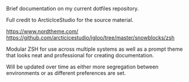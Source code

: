 Brief documentation on my current dotfiles repository. 

Full credit to ArcticIceStudio for the source material. 

https://www.nordtheme.com/
https://github.com/arcticicestudio/igloo/tree/master/snowblocks/zsh

Modular ZSH for use across multiple systems as well as a prompt theme that looks neat and professional for creating documentation. 

Will be updated over time as either more segregation between environments or as different preferences are set. 
